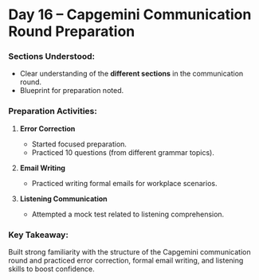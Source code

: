 # Day 16 – Capgemini Communication Round Preparation

### Sections Understood:

- Clear understanding of the **different sections** in the communication round.
- Blueprint for preparation noted.

### Preparation Activities:

1. **Error Correction**

   - Started focused preparation.
   - Practiced 10 questions (from different grammar topics).

2. **Email Writing**

   - Practiced writing formal emails for workplace scenarios.

3. **Listening Communication**
   - Attempted a mock test related to listening comprehension.

### Key Takeaway:

Built strong familiarity with the structure of the Capgemini communication round and practiced error correction, formal email writing, and listening skills to boost confidence.
